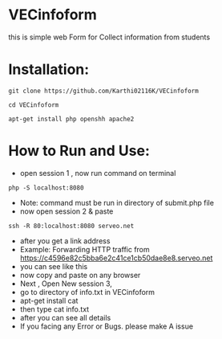 # VECinfoform
this is simple web Form for Collect information from students 
# Installation:
```
git clone https://github.com/Karthi02116K/VECinfoform
```
```
cd VECinfoform
```
```
apt-get install php openshh apache2
```
# How to Run and Use:
- open session 1 , now run command on terminal
```
php -S localhost:8080
```
- Note: command must be run in directory of submit.php file
- now open session 2 & paste
```
ssh -R 80:localhost:8080 serveo.net
```
- after you get a link address
- Example: Forwarding HTTP traffic from https://c4596e82c5bba6e2c41ce1cb50dae8e8.serveo.net
- you can see like this
- now copy and paste on any browser
- Next , Open New session 3,
- go to directory of info.txt in VECinfoform
- apt-get install cat
- then type cat info.txt
- after you can see all details
- If you facing any Error or Bugs. please make A issue 

